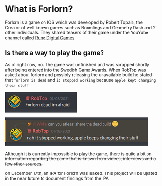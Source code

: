# What is Forlorn?

Forlorn is a game on IOS which was developed by Robert Topala, the Creator of well known games such as Boomlings and Geometry Dash and 2 other individuals. They shared teasers of their game under the YouYube channel called [Rune Digital Games](https://www.youtube.com/channel/UCDi6Bibo-8B32Q_cuEvWQJQ)

## Is there a way to play the game?

As of right now, no. The game was unfinished and was scrapped shortly after being entered into the [Swedish Game Awards](https://www.gameawards.se/). When [RobTop](https://geometry-dash.fandom.com/wiki/Robert_Topala) was asked about forlorn and possibly releasing the unavailable build he stated that `forlorn is dead` and `it stopped working` because `apple kept changing their stuff`

![Forlorn-dead.png](https://raw.githubusercontent.com/Wyliemaster/forlorn-Docs/main/misc/misc-images/forlorn-dead.PNG)</br>

![Forlorn-dead2.png](https://raw.githubusercontent.com/Wyliemaster/forlorn-Docs/main/misc/misc-images/forlorn-dead2.PNG)

~~Although it is currently impossible to play the game, there is quite a bit on information regarding the game that is known from videos, interviews and a few other sources.~~

on December 17th, an IPA for Forlorn was leaked. This project will be upated in the near future to document findings from the IPA
